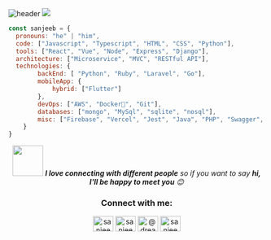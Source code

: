![header](https://capsule-render.vercel.app/api?type=waving&color=gradient&customColorList=2&height=200&section=header&text=Hi,%20I'm%20Sanjeeb%20Lama&fontSize=30&animation=twinkling&fontAlignY=30&desc=Software%20Engineer%20|%20Aspiring%20Entrepreneur%20&descAlignY=51&descAlign=50)
![](https://komarev.com/ghpvc/?username=SanjeebLama&style=flat-square&label=PROFILE+VIEWS)

```javascript
const sanjeeb = {
  pronouns: "he" | "him",
  code: ["Javascript", "Typescript", "HTML", "CSS", "Python"],
  tools: ["React", "Vue", "Node", "Express", "Django"],
  architecture: ["Microservice", "MVC", "RESTful API"],
  technologies: {
        backEnd: [ "Python", "Ruby", "Laravel", "Go"],
        mobileApp: {
            hybrid: ["Flutter"]
        },
        devOps: ["AWS", "Docker🐳", "Git"],
        databases: ["mongo", "MySql", "sqlite", "nosql"],
        misc: ["Firebase", "Vercel", "Jest", "Java", "PHP", "Swagger", "Quasar", "SCSS", "Cypress"]
    }
}
```
<!-- <p align="center">
  <img align="left" src ="https://github-readme-stats.vercel.app/api/pin/?username=sanjeeblama&repo=vuejs">
  <img align="right" src ="https://github-readme-stats.vercel.app/api/pin/?username=sanjeeblama&repo=vuejs">
</p> 

<p align="center">&nbsp;<img align="left" src="https://github-readme-stats.vercel.app/api?username=sanjeeblama&show_icons=true&locale=en" alt="sanjeeblama" /></p>

<p><img align="center" src="https://github-readme-stats.vercel.app/api/top-langs?username=sanjeeblama&show_icons=true&locale=en&layout=compact" alt="sanjeeblama" /></p>
-->

<p align="center">
<img src="https://media.giphy.com/media/LnQjpWaON8nhr21vNW/giphy.gif" width="60"> <em><b>I love connecting with different people</b> so if you want to say <b>hi, I'll be happy to meet you</b> 😊</em>
</p>
<h3 align="center">Connect with me:</h3>
<p align="center">
      <a href="https://linkedin.com/in/sanjeeblama" target="blank"><img align="center" src="https://cdn.jsdelivr.net/npm/simple-icons@3.0.1/icons/linkedin.svg" alt="sanjeeblama" height="30" width="40" /></a>
      <a href="https://fb.com/sanjeeblamaprofile" target="blank"><img align="center" src="https://cdn.jsdelivr.net/npm/simple-icons@3.0.1/icons/facebook.svg" alt="sanjeeblamaprofile" height="30" width="40" /></a>
      <a href="https://medium.com/@dreamer.warrior" target="blank"><img align="center" src="https://cdn.jsdelivr.net/npm/simple-icons@3.0.1/icons/medium.svg" alt="@dreamer.warrior" height="30" width="40" /></a>
      <a href="https://www.hackerrank.com/sanjeeb_lama004" target="blank"><img align="center" src="https://cdn.jsdelivr.net/npm/simple-icons@3.0.1/icons/hackerrank.svg" alt="sanjeeb_lama004" height="30" width="40" /></a>
</p>
<br/>

